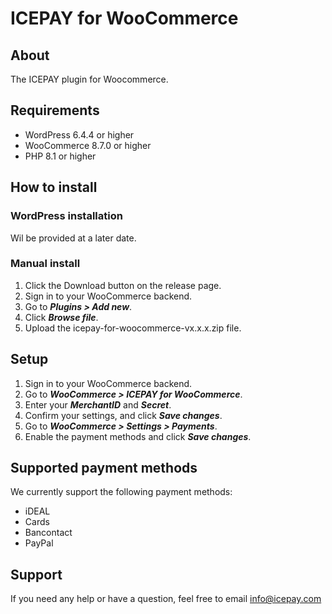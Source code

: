 # ICEPAY for WooCommerce

## About

The ICEPAY plugin for Woocommerce.

## Requirements

- WordPress 6.4.4 or higher
- WooCommerce 8.7.0 or higher
- PHP 8.1 or higher

## How to install

### WordPress installation

Wil be provided at a later date.

### Manual install

1. Click the Download button on the release page.
2. Sign in to your WooCommerce backend.
3. Go to ***Plugins > Add new***.
4. Click ***Browse file***.
5. Upload the icepay-for-woocommerce-vx.x.x.zip file.

## Setup

1. Sign in to your WooCommerce backend.
2. Go to ***WooCommerce > ICEPAY for WooCommerce***.
3. Enter your ***MerchantID*** and ***Secret***.
4. Confirm your settings, and click ***Save changes***.
5. Go to ***WooCommerce > Settings > Payments***.
6. Enable the payment methods and click ***Save changes***.

## Supported payment methods

We currently support the following payment methods:

- iDEAL
- Cards
- Bancontact
- PayPal

## Support

If you need any help or have a question, feel free to email [info@icepay.com](mailto:info@icepay.com)

<!--
WordPress plugin metadata:
=== ICEPAY for WooCommerce ===
Requires at least: 6.4
Tested up to: 6.5.2
Requires PHP: 8.1
Stable tag: 1.0.0
License: GPLv3
License URI: https://www.gnu.org/licenses/gpl-3.0.html
 -->